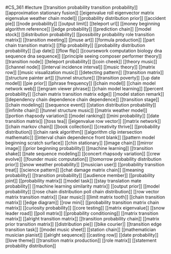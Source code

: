#CS_361
#lecture
[[transition probability transition probability]]
[[approximation stationary fusion]]
[[eigenvalue roll eigenvector matrix eigenvalue weather chain model]]
[[probability distribution prior]]
[[accident pie]]
[[node probability]]
[[output limit]]
[[teleport url]]
[[money beginning algorithm reference]]
[[edge probability]]
[[prediction chain]]
[[model stock]]
[[distribution probability]]
[[possibility probability role transition matrix]]
[[transition meeting]]
[[muse art]]
[[formula production]]
[[part chain transition matrix]]
[[flip probability]]
[[probability distribution probability]]
[[up date]]
[[flow flip]]
[[coursework computation biology dna sequence dna sequence]]
[[principle seeing composer performer theory]]
[[transition node]]
[[teleport probability]]
[[coin cheek]]
[[theory music]]
[[channel node]]
[[interval incidence interval]]
[[music theory]]
[[matrix row]]
[[music visualization music]]
[[detecting pattern]]
[[transition matrix]]
[[structure painter art]]
[[tunnel structure]]
[[transition poverty]]
[[up date model]]
[[pie prior]]
[[phrase frequency]]
[[chain model]]
[[chain model network web]]
[[engram viewer phrase]]
[[chain model learning]]
[[percent probability]]
[[chain matrix transition matrix edge]]
[[model station remark]]
[[dependency chain dependence chain dependence]]
[[transition stage]]
[[chain modeling]]
[[sequence event]]
[[station distribution probability]]
[[infinite chain]]
[[tunnel structure music]]
[[matrix weather model]]
[[portion rhapsody variation]]
[[model ranking]]
[[mini probability]]
[[date transition matrix]]
[[toss tea]]
[[eigenvalue row vector]]
[[matrix network]]
[[chain markov chain]]
[[book collection]]
[[creativity thrive]]
[[probability distribution]]
[[chain rank algorithm]]
[[algorithm clip intersection mathematic]]
[[interval chain dependence front blank]]
[[pattern model beginning scratch surface]]
[[chin stationary]]
[[image chain]]
[[mirror image]]
[[prior beginning probability]]
[[machine learning]]
[[transition shake]]
[[nate sequence modeling]]
[[concert rhapsody variation]]
[[crew evolve]]
[[founder music computation]]
[[tomorrow probability distribution prior]]
[[snow weather probability]]
[[musician user]]
[[probability transition treat]]
[[science pattern]]
[[chat damage matrix chain]]
[[meaning probability]]
[[transition probability]]
[[audience member]]
[[probability joint]]
[[probability matrix]]
[[model task]]
[[stay translation mate probability]]
[[machine learning similarity matrix]]
[[output prior]]
[[model probability]]
[[rose chain distribution poll chain distribution]]
[[row vector matrix transition matrix]]
[[ear music]]
[[limit matrix tooth]]
[[chain transition matrix]]
[[edge diagram]]
[[row mini]]
[[probability transition matrix chain matrix]]
[[curiosity probability]]
[[core testing]]
[[matrix eigenvalue]]
[[snow leader road]]
[[poll matrix]]
[[probability conditioning]]
[[matrix transition matrix]]
[[alright transition matrix]]
[[transition probability chain]]
[[matrix prior transition matrix]]
[[distribution pie]]
[[bike courier]]
[[transition edge transition task]]
[[model music sheet]]
[[station chain]]
[[mathematician musician pianist]]
[[alright sequence]]
[[casting row]]
[[date probability]]
[[love theme]]
[[transition matrix production]]
[[role matrix]]
[[statement probability distribution]]
